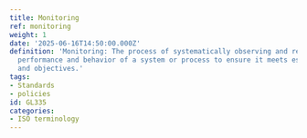 ```yaml
---
title: Monitoring
ref: monitoring
weight: 1
date: '2025-06-16T14:50:00.000Z'
definition: 'Monitoring: The process of systematically observing and recording the
  performance and behavior of a system or process to ensure it meets established standards
  and objectives.'
tags:
- Standards
- policies
id: GL335
categories:
- ISO terminology
---
```


